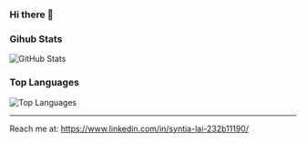 ### Hi there 👋

### Gihub Stats
<p><img src="https://github-readme-stats.vercel.app/api?username=syntialai&amp;show_icons=true&amp;count_private=true&amp;theme=cobalt" alt="GitHub Stats"></p>

### Top Languages
<p><img src="https://github-readme-stats.vercel.app/api/top-langs/?username=syntialai&amp;layout=compact" alt="Top Languages"></p>

---

Reach me at: https://www.linkedin.com/in/syntia-lai-232b11190/
